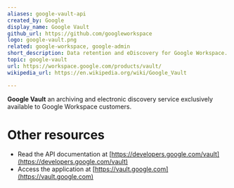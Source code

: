 ```yaml
---
aliases: google-vault-api
created_by: Google
display_name: Google Vault
github_url: https://github.com/googleworkspace
logo: google-vault.png
related: google-workspace, google-admin
short_description: Data retention and eDiscovery for Google Workspace.
topic: google-vault
url: https://workspace.google.com/products/vault/
wikipedia_url: https://en.wikipedia.org/wiki/Google_Vault

---
```

**Google Vault** an archiving and electronic discovery service exclusively available to Google Workspace customers.

# Other resources
- Read the API documentation at [https://developers.google.com/vault](https://developers.google.com/vault)
- Access the application at [https://vault.google.com](https://vault.google.com)
